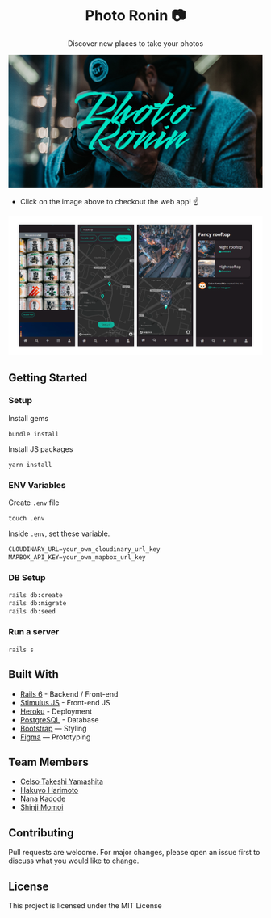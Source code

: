 <h1 align="center">Photo Ronin 📷</h1>

<p align="center">Discover new places to take your photos</p>

<a href="https://photo-ronin.herokuapp.com/"><img src="https://github.com/ctyamashita/photo-ronin/blob/main/app/assets/images/og_photo.jpg"/></a>
- <p>Click on the image above to checkout the web app! ☝</p>

<img src="https://github.com/ctyamashita/photo-ronin/blob/main/app/assets/images/ronin-screenshots.png" />
 
<br>

## Getting Started
### Setup

Install gems
```
bundle install
```
Install JS packages
```
yarn install
```

### ENV Variables
Create `.env` file
```
touch .env
```
Inside `.env`, set these variable.
```
CLOUDINARY_URL=your_own_cloudinary_url_key
MAPBOX_API_KEY=your_own_mapbox_url_key
```

### DB Setup
```
rails db:create
rails db:migrate
rails db:seed
```

### Run a server
```
rails s
```

## Built With
- [Rails 6](https://guides.rubyonrails.org/) - Backend / Front-end
- [Stimulus JS](https://stimulus.hotwired.dev/) - Front-end JS
- [Heroku](https://heroku.com/) - Deployment
- [PostgreSQL](https://www.postgresql.org/) - Database
- [Bootstrap](https://getbootstrap.com/) — Styling
- [Figma](https://www.figma.com) — Prototyping

## Team Members
- [Celso Takeshi Yamashita](https://www.linkedin.com/in/ctyamashita/)
- [Hakuyo Harimoto](https://www.linkedin.com/in/hakuyo-harimoto-32338b123/)
- [Nana Kadode](https://www.linkedin.com/in/nana-kadode/)
- [Shinji Momoi](https://www.linkedin.com/in/shinjimomoi/)

## Contributing
Pull requests are welcome. For major changes, please open an issue first to discuss what you would like to change.

## License
This project is licensed under the MIT License
